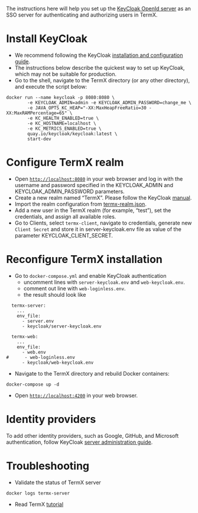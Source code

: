 The instructions here will help you set up the [KeyCloak OpenId server](https://www.keycloak.org/) as an SSO server for authenticating and authorizing users in TermX.

# Install KeyCloak
- We recommend following the KeyCloak [installation and configuration guide](https://www.keycloak.org/server/containers).
- The instructions below describe the quickest way to set up KeyCloak, which may not be suitable for production.
- Go to the shell, navigate to the TermX directory (or any other directory), and execute the script below:
```
docker run --name keycloak -p 8080:8080 \
        -e KEYCLOAK_ADMIN=admin -e KEYCLOAK_ADMIN_PASSWORD=change_me \
        -e JAVA_OPTS_KC_HEAP="-XX:MaxHeapFreeRatio=30 -XX:MaxRAMPercentage=65" \
        -e KC_HEALTH_ENABLED=true \
        -e KC_HOSTNAME=localhost \
        -e KC_METRICS_ENABLED=true \
        quay.io/keycloak/keycloak:latest \
        start-dev
```

# Configure TermX realm
- Open [`http://localhost:8080`](http://localhost:8080) in your web browser and log in with the username and password specified in the KEYCLOAK_ADMIN and KEYCLOAK_ADMIN_PASSWORD parameters.
- Create a new realm named “TermX”. Please follow the KeyCloak [manual](https://www.keycloak.org/getting-started/getting-started-docker).
- Import the realm configuration from [termx-realm.json](termx-realm.json).
- Add a new user in the TermX realm (for example, “test”), set the credentials, and assign all available roles.
- Go to Clients, select `termx-client`, navigate to credentials, generate new `Client Secret` and store it in server-keycloak.env file as value of the parameter KEYCLOAK_CLIENT_SECRET. 

# Reconfigure TermX installation
- Go to `docker-compose.yml` and enable KeyCloak authentication 
  - uncomment lines with `server-keycloak.env` and `web-keycloak.env`.
  - comment out line with `web-loginless.env`.
  - the result should look like
```
  termx-server:
    ...
    env_file:
      - server.env
      - keycloak/server-keycloak.env

  termx-web:
    ...
    env_file:
      - web.env 
#      - web-loginless.env
      - keycloak/web-keycloak.env
```  
- Navigate to the TermX directory and rebuild Docker containers:
```
docker-compose up -d
```
- Open [`http://localhost:4200`](http://localhost:4200) in your web browser.

# Identity providers
To add other identity providers, such as Google, GitHub, and Microsoft authentication, follow KeyCloak [server administration guide](https://www.keycloak.org/docs/latest/server_admin).

# Troubleshooting
- Validate the status of TermX server
```
docker logs termx-server
```
- Read TermX [tutorial](https://termx.kodality.dev/wiki/termx-tutorial/authentication)
